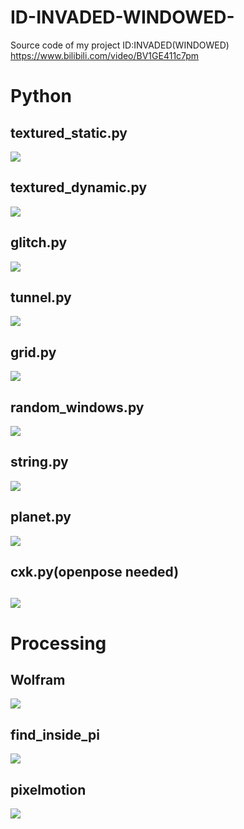 # ID-INVADED-WINDOWED-
Source code of my project ID:INVADED(WINDOWED) https://www.bilibili.com/video/BV1GE411c7pm

# Python
## textured_static.py
![](demo/mask_static.gif)
## textured_dynamic.py
![](demo/mask_dynamic.gif)
## glitch.py
![](demo/glitch.gif)
## tunnel.py
![](demo/tunnel.gif)
## grid.py
![](demo/grid.gif)
## random_windows.py
![](demo/random.gif)
## string.py
![](demo/string.gif)
## planet.py
![](demo/planet.gif)
## cxk.py(openpose needed)
![](demo/cxk.gif)
------
# Processing
## Wolfram
![](demo/wofram.gif)
## find_inside_pi
![](demo/find_inside_pi.gif)
## pixelmotion
![](demo/pixelmotion.gif)
